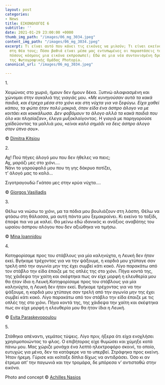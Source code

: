 ```yaml
---
layout: post
categories:
- News
title: ΕΙΚΟΝΟΛΟΓΟΙ 6
subtitle: ''
date: 2021-01-29 23:00:00 +0000
thumb_img_path: "/images/06_mg_3034.jpeg"
content_img_path: "/images/06_mg_3034.jpeg"
excerpt: Τι είναι αυτό που κάνει τις εικόνες να μιλούν; Τι είναι εκείνο που γεννιέται
  στη θέα τους; Πόσο βαθιά είναι μέσα μας εντυπωμένες οι παραστάσεις του κόσμου και
  πόσους κόσμους μια εικόνα εκπροσωπεί; Εδώ σε μια νέα συντονισμένη δράση με μέλη
  της Φωτογραφικής Ομάδας Photopia.
canonical_url: "/images/06_mg_3034.jpeg"

---
```

1\.

Χειμώνας στο χωριό, ήμουν δεν ήμουν δέκα. Ξυπνώ αλαφιασμένη και χώνομαι στην αγκαλιά της γιαγιάς μου. «_Με κυνηγούσαν αυτά τα κακά παιδιά, και έτρεχα μέσα στο χιόνι και στη νύχτα για να ξεφύγω. Είχα χαθεί κάπου, τα φώτα ήταν πολύ μακριά, όταν είδα ένα άσπρο άλογο να με κοιτάει και κοκκάλωσα. Δεν φοβόμουν το άλογο αλλά τα κακά παιδιά που όλο και πλησίαζαν»_, έλεγα μυξοκλαίγοντας. Η γιαγιά με παρηγορούσε χαϊδεύοντας τα μαλλιά μου, «_είναι καλό σημάδι να δεις άσπρο άλογο στον ύπνο σου»_.

© <a href="https://www.facebook.com/dimitra.kitsiou" target="blank"> Dimitra Kitsiou</a>

2\.

Αχ! Πού πήγες άλογό μου που δεν ήθελες να πιεις;  
Αχ, μαράζι μες στο χιόνι….  
Νάνι το γαρούφαλό μου που τη γης δάκρυο ποτίζει,  
τ’ άλογό μας το καλό…

Σιγοτραγουδώ Γκάτσο μες στην κρύα νύχτα....

© <a href="https://www.facebook.com/gvasiliadis" target="blank"> Giorgos Vasiliadis</a>

3\.

Θέλω να νιώσω το χιόνι, μα τα πόδια μου βουλιάζουν στη λάσπη. Θέλω να φτάσω στη θάλασσα, μα αυτή πάντα μου ξεμακραίνει. Κι εκείνο το ταξίδι, έπαψε πια να με καλεί. Θα μείνω εδώ ιδανικός κι ανάξιος αναβάτης του ωραίου άσπρου αλόγου που δεν αξιώθηκα να τιμήσω.

© <a href="https://www.facebook.com/mina.ioannidou.58" target="blank"> Mina Ioannidou </a>

4\.

Κατηφορίσαμε προς του στάβλους για μία καληνύχτα, η Λευκή δεν ήταν εκεί. Βγήκαμε τρέχοντας για να την ψάξουμε, η καρδιά μου χτύπαγε σαν τρελή από την αγωνία μην της έχει συμβεί κάτι κακό. Λίγο παρακάτω από τον στάβλο την είδα έπαιζε με τις οπλές της στο χιόνι. Πήγα κοντά της, της χάιδεψα την χαίτη και σκέφτηκα πως αν είχε μορφή η ελευθερία μου θα ήταν ίδια η Λευκή.Κατηφορίσαμε προς του στάβλους για μία καληνύχτα, η Λευκή δεν ήταν εκεί. Βγήκαμε τρέχοντας για να την ψάξουμε, η καρδιά μου χτύπαγε σαν τρελή από την αγωνία μην της έχει συμβεί κάτι κακό. Λίγο παρακάτω από τον στάβλο την είδα έπαιζε με τις οπλές της στο χιόνι. Πήγα κοντά της, της χάιδεψα την χαίτη και σκέφτηκα πως αν είχε μορφή η ελευθερία μου θα ήταν ίδια η Λευκή.

© <a href="https://www.facebook.com/evitap" target="blank"> Evita Paraskevopoulou</a>

5\.

Στάθηκα απέναντι, γεμάτος τύψεις. Λίγο πριν, ήξερα ότι είχα ενοχλήσει χρησιμοποιώντας το φλας. Ο επιβήτορας είχε θυμώσει και χύμηξε κατά πάνω μου. Μας χώριζε μονάχα ένα λεπτό ηλεκτροφόρο σκοινί, το οποίο, ευτυχώς για μένα, δεν τα κατάφερε να το υπερβεί. Στράφηκα προς εκείνη. Ήταν ήρεμη. Γύρισε και κοίταξε δίπλα δίχως να αντιδράσει. Όσο κι αν έτρεμα απ’ την παγωνιά και την τρομάρα, δε μπόρεσα ν’ αντισταθώ στην εικόνα.

Photo and concept © <a href="https://anikon.org/" target="blank">Achilles Nasios</a>